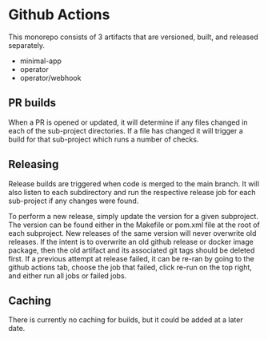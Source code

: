 # Github Actions
This monorepo consists of 3 artifacts that are versioned, built, and released separately.
- minimal-app
- operator
- operator/webhook

## PR builds
When a PR is opened or updated, it will determine if any files changed in each of the sub-project directories.
If a file has changed it will trigger a build for that sub-project which runs a number of checks.

## Releasing
Release builds are triggered when code is merged to the main branch.
It will also listen to each subdirectory and run the respective release job for each sub-project if any changes were found.

To perform a new release, simply update the version for a given subproject.
The version can be found either in the Makefile or pom.xml file at the root of each subproject.
New releases of the same version will never overwrite old releases.
If the intent is to overwrite an old github release or docker image package, then the old artifact and its associated git tags should be deleted first.
If a previous attempt at release failed, it can be re-ran by going to the github actions tab, choose the job that failed, click re-run on the top right, and either run all jobs or failed jobs.

## Caching
There is currently no caching for builds, but it could be added at a later date.
